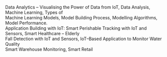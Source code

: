 Data Analytics – Visualising the Power of Data from IoT, Data Analysis, Machine Learning, Types of  
Machine Learning Models, Model Building Process, Modelling Algorithms, Model Performance.  
Application Building with IoT: Smart Perishable Tracking with IoT and Sensors, Smart Healthcare – Elderly  
Fall Detection with IoT and Sensors, IoT–Based Application to Monitor Water Quality  
Smart Warehouse Monitoring, Smart Retail
